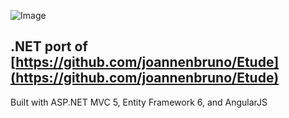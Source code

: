 ![Image](https://camo.githubusercontent.com/fda5780a1245a13f4861b8ef33eae777e5788191/687474703a2f2f692e696d6775722e636f6d2f546a334e614d612e706e67)

.NET port of [https://github.com/joannenbruno/Etude](https://github.com/joannenbruno/Etude)
---

Built with ASP.NET MVC 5, Entity Framework 6, and AngularJS